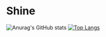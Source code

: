 # Shine
![Anurag's GitHub stats](https://github-readme-stats.vercel.app/api?username=Shine&show_icons=true&theme=radical)
[![Top Langs](https://github-readme-stats.vercel.app/api/top-langs/?username=anuraghazra&exclude_repo=github-readme-stats,RIOT,anuraghazra.github.io)](https://github.com/anuraghazra/github-readme-stats)
